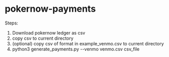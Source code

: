 # pokernow-payments

Steps:
1. Download pokernow ledger as csv
2. copy csv to current directory
3. (optional) copy csv of format in example_venmo.csv to current directory
4. python3 generate_payments.py --venmo venmo.csv csv_file